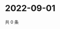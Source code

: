 # 2022-09-01

共 0 条

<!-- BEGIN WEIBO -->
<!-- 最后更新时间 Thu Sep 01 2022 15:09:28 GMT+0800 (China Standard Time) -->

<!-- END WEIBO -->
